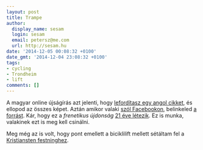 ```yaml
---
layout: post
title: Trampe
author:
  display_name: sesam
  login: sesam
  email: petersz@me.com
  url: http://sesam.hu
date: '2014-12-05 00:08:32 +0100'
date_gmt: '2014-12-04 23:08:32 +0100'
tags:
- cycling
- Trondheim
- lift
comments: []
---
```


A magyar online újságírás azt jelenti, hogy [lefordítasz egy angol cikket](http://mivoltma.444.hu/2014/12/04/biciklizel-de-utalod-az-emelkedoket-ha-megnezed-norvegia-uj-bringaliftjet-elsirod-magad-oromodben/), és ellopod az összes képet. Aztán amikor valaki [szól Facebookon](https://www.facebook.com/444.hu/posts/791286754266418), belinkeled [a forrást](http://www.boredpanda.com/bicycle-escalator-cyclocable-trondheim-norway/). Kár, hogy ez a _frenetikus újdonság_ [21 éve létezik](http://trampe.no/en/history). Ez is munka, valakinek ezt is meg kell csinálni.

Meg még az is volt, hogy pont emellett a biciklilift mellett sétáltam fel a [Kristiansten festninghez](https://www.flickr.com/photos/sesamsys/15576649446/).
